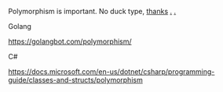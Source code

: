 
Polymorphism is important. No duck type, [thanks](https://www.v2ex.com/notes/31526) [.](http://w/#确实，不懂得契约接口，就感觉不到面向接口编程怎么开始想，先把接口契约们摸得底儿清了，再写类看看实现哪个接口) [.](http://w/#接口的设计就是契约接口的设计，不是什么写类然后抽象出什么接口来然然然后这个类再用这个接口)

Golang

https://golangbot.com/polymorphism/

C#

https://docs.microsoft.com/en-us/dotnet/csharp/programming-guide/classes-and-structs/polymorphism




